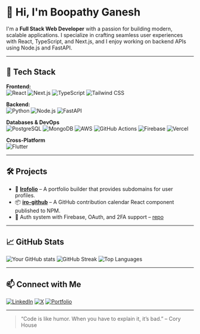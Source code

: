 # 👋 Hi, I'm Boopathy Ganesh

<!-- ![Profile Views](https://komarev.com/ghpvc/?username=boopathyganesh&color=blueviolet) -->

I'm a **Full Stack Web Developer** with a passion for building modern, scalable applications. I specialize in crafting seamless user experiences with React, TypeScript, and Next.js, and I enjoy working on backend APIs using Node.js and FastAPI.

---

## 🚀 Tech Stack

**Frontend:**  
![React](https://img.shields.io/badge/React-20232A?style=flat&logo=react&logoColor=61DAFB)
![Next.js](https://img.shields.io/badge/Next.js-000000?style=flat&logo=nextdotjs&logoColor=white)
![TypeScript](https://img.shields.io/badge/TypeScript-3178C6?style=flat&logo=typescript&logoColor=white)
![Tailwind CSS](https://img.shields.io/badge/Tailwind_CSS-06B6D4?style=flat&logo=tailwind-css&logoColor=white)

**Backend:**  
![Python](https://img.shields.io/badge/Python-3776AB?style=flat&logo=python&logoColor=white)
![Node.js](https://img.shields.io/badge/Node.js-339933?style=flat&logo=nodedotjs&logoColor=white)
![FastAPI](https://img.shields.io/badge/FastAPI-009688?style=flat&logo=fastapi&logoColor=white)

**Databases & DevOps**  
![PostgreSQL](https://img.shields.io/badge/PostgreSQL-336791?style=flat&logo=postgresql&logoColor=white)
![MongoDB](https://img.shields.io/badge/MongoDB-4EA94B?style=flat&logo=mongodb&logoColor=white)
![AWS](https://img.shields.io/badge/AWS-232F3E?style=flat&logo=amazon-aws&logoColor=white)
![GitHub Actions](https://img.shields.io/badge/GitHub_Actions-2088FF?style=flat&logo=github-actions&logoColor=white)
![Firebase](https://img.shields.io/badge/Firebase-FFCA28?style=flat&logo=firebase&logoColor=white)
![Vercel](https://img.shields.io/badge/Vercel-000000?style=flat&logo=vercel&logoColor=white)

**Cross-Platform**  
![Flutter](https://img.shields.io/badge/Flutter-02569B?style=flat&logo=flutter&logoColor=white)

---

## 🛠️ Projects

- 🔧 [**Irofolio**](https://github.com/boopathyganesh/irofolio) – A portfolio builder that provides subdomains for user profiles.
- 📦 [**iro-github**](https://github.com/boopathyganesh/iro-github-calendar) – A GitHub contribution calendar React component published to NPM.
- 🔐 Auth system with Firebase, OAuth, and 2FA support – [repo](#)

---

## 📈 GitHub Stats

![Your GitHub stats](https://github-readme-stats.vercel.app/api?username=boopathyganesh&show_icons=true&theme=radical)
![GitHub Streak](https://github-readme-streak-stats.herokuapp.com?user=boopathyganesh&theme=dark&hide_border=true)
![Top Languages](https://github-readme-stats.vercel.app/api/top-langs/?username=boopathyganesh&layout=compact&theme=radical)

---

## 📫 Connect with Me

[![LinkedIn](https://img.shields.io/badge/LinkedIn-%230077B5.svg?&style=flat&logo=linkedin&logoColor=white)](https://www.linkedin.com/in/your-profile/)
[![X](https://img.shields.io/badge/X-000000?style=flat&logo=x&logoColor=white)](https://x.com/yourhandle)
[![Portfolio](https://img.shields.io/badge/Portfolio-000?style=flat&logo=vercel&logoColor=white)](https://your-portfolio.com)


---

> “Code is like humor. When you have to explain it, it’s bad.” – Cory House
